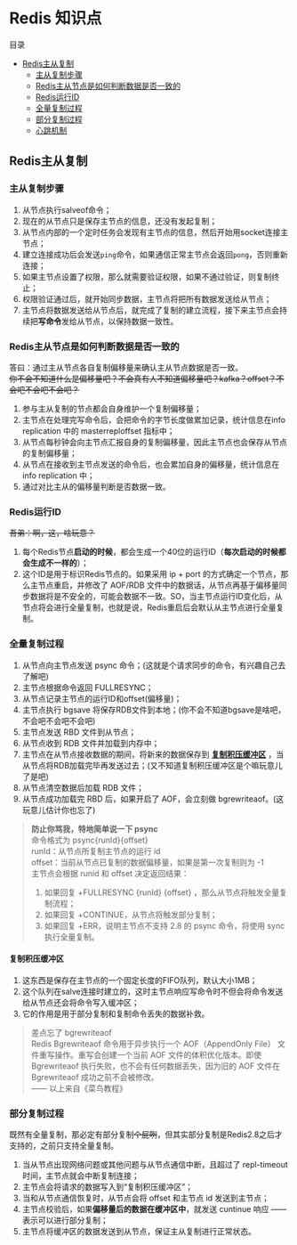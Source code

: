 # Redis 知识点

目录
- [Redis主从复制](#Redis主从复制)
  + [主从复制步骤](#主从复制步骤)
  + [Redis主从节点是如何判断数据是否一致的](#Redis主从节点是如何判断数据是否一致的)
  + [Redis运行ID](#Redis运行ID)
  + [全量复制过程](#全量复制过程)
  + [部分复制过程](#部分复制过程)
  + [心跳机制](#心跳机制)

## <span id="Redis主从复制">Redis主从复制</span>

### <span id="主从复制步骤">主从复制步骤</span>
1. 从节点执行salveof命令；
2. 现在的从节点只是保存主节点的信息，还没有发起复制；
3. 从节点内部的一个定时任务会发现有主节点的信息，然后开始用socket连接主节点；
4. 建立连接成功后会发送`ping`命令，如果通信正常主节点会返回`pong`，否则重新连接；
5. 如果主节点设置了权限，那么就需要验证权限，如果不通过验证，则复制终止；
6. 权限验证通过后，就开始同步数据，主节点将把所有数据发送给从节点；
7. 主节点将数据发送给从节点后，就完成了复制的建立流程，接下来主节点会持续把**写命令**发给从节点，以保持数据一致性。

### <span id="Redis主从节点是如何判断数据是否一致的">Redis主从节点是如何判断数据是否一致的</span>
答曰：通过主从节点各自复制偏移量来确认主从节点数据是否一致。  
~~你不会不知道什么是偏移量吧？不会真有人不知道偏移量吧？kafka？offset？不会吧不会吧不会吧？~~

1. 参与主从复制的节点都会自身维护一个复制偏移量；
2. 主节点在处理完写命令后，会把命令的字节长度做累加记录，统计信息在info replication 中的 masterreploffset 指标中；
3. 从节点每秒钟会向主节点汇报自身的复制偏移量，因此主节点也会保存从节点的复制偏移量；
4. 从节点在接收到主节点发送的命令后，也会累加自身的偏移量，统计信息在info replication 中；
5. 通过对比主从的偏移量判断是否数据一致。

### <span id="Redis运行ID">Redis运行ID</span>
~~吾弟：啊，这，啥玩意？~~

1. 每个Redis节点**启动的时候**，都会生成一个40位的运行ID（**每次启动的时候都会生成不一样的**）；
2. 这个ID是用于标识Redis节点的。如果采用 ip + port 的方式确定一个节点，那么主节点重启，并修改了 AOF/RDB 文件中的数据话，从节点再基于偏移量同步数据将是不安全的，可能会数据不一致。SO，当主节点运行ID变化后，从节点将会进行全量复制，也就是说，Redis重启后会默认从主节点进行全量复制。

### <span id="全量复制过程">全量复制过程</span>
1. 从节点向主节点发送 psync 命令；(这就是个请求同步的命令，有兴趣自己去了解吧)
2. 主节点根据命令返回 FULLRESYNC；
3. 从节点记录主节点的运行ID和offset(偏移量)；
4. 主节点执行 bgsave 将保存RDB文件到本地；(你不会不知道bgsave是啥吧，不会吧不会吧不会吧)
5. 主节点发送 RBD 文件到从节点；
6. 从节点收到 RDB 文件并加载到内存中；
7. 主节点在从节点接收数据的期间，将新来的数据保存到 **[复制积压缓冲区](#复制积压缓冲区)** ，当从节点将RDB加载完毕再发送过去；(又不知道复制积压缓冲区是个嘛玩意儿了是吧)
8. 从节点清空数据后加载 RDB 文件；
9. 从节点成功加载完 RBD 后，如果开启了 AOF，会立刻做 bgrewriteaof。(这玩意儿估计你也忘了)

> **防止你骂我，特地简单说一下 psync**  
> 命令格式为 psync{runId}{offset}  
> runId：从节点所复制主节点的运行 id  
> offset：当前从节点已复制的数据偏移量，如果是第一次复制则为 -1  
> 主节点会根据 runid 和 offset 决定返回结果：
> 1. 如果回复 +FULLRESYNC {runId} {offset} ，那么从节点将触发全量复制流程；
> 2. 如果回复 +CONTINUE，从节点将触发部分复制；
> 3. 如果回复 +ERR，说明主节点不支持 2.8 的 psync 命令，将使用 sync 执行全量复制。

#### <span id="复制积压缓冲区">复制积压缓冲区</span>
1. 这东西是保存在主节点的一个固定长度的FIFO队列，默认大小1MB；
2. 这个队列在salve连接时建立的，这时主节点响应写命令时不但会将命令发送给从节点还会将命令写入缓冲区；
3. 它的作用是用于部分复制和复制命令丢失的数据补救。

> 差点忘了 bgrewriteaof  
> Redis Bgrewriteaof 命令用于异步执行一个 AOF（AppendOnly File） 文件重写操作。重写会创建一个当前 AOF 文件的体积优化版本。即使 Bgrewriteaof 执行失败，也不会有任何数据丢失，因为旧的 AOF 文件在 Bgrewriteaof 成功之前不会被修改。  
> —— 以上来自《菜鸟教程》

### <span id="部分复制过程">部分复制过程</span>
既然有全量复制，那必定有部分复制~~个屁咧~~，但其实部分复制是Redis2.8之后才支持的，之前只支持全量复制。

1. 当从节点出现网络问题或其他问题与从节点通信中断，且超过了 repl-timeout 时间，主节点就会中断复制连接；
2. 主节点会将请求的数据写入到“复制积压缓冲区”；
3. 当和从节点通信恢复时，从节点会将 offset 和主节点 id 发送到主节点；
4. 主节点校验后，如果**偏移量后的数据在缓冲区中**，就发送 cuntinue 响应 —— 表示可以进行部分复制；
5. 主节点将缓冲区的数据发送到从节点，保证主从复制进行正常状态。
